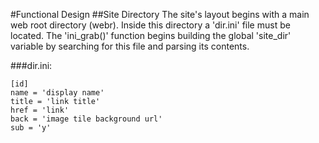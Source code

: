 #Functional Design
##Site Directory
The site's layout begins with a main web root directory (webr).  Inside this directory a 'dir.ini' file must be located.  The 'ini_grab()' function begins building the global 'site_dir' variable by searching for this file and parsing its contents.

###dir.ini:
```
[id]
name = 'display name'
title = 'link title'
href = 'link'
back = 'image tile background url'
sub = 'y'
```